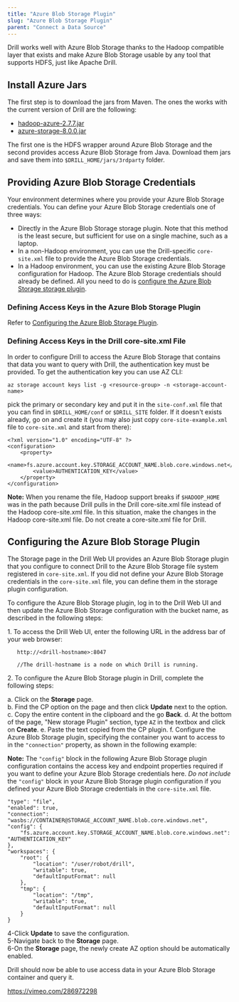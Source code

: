 ```yaml
---
title: "Azure Blob Storage Plugin"
slug: "Azure Blob Storage Plugin"
parent: "Connect a Data Source"
---
```

Drill works well with Azure Blob Storage thanks to the Hadoop compatible layer that exists and make Azure Blob Storage usable by any tool that supports HDFS, just like Apache Drill.

## Install Azure Jars

The first step is to download the jars from Maven. The ones the works with the current version of Drill are the following:


* [hadoop-azure-2.7.7.jar](https://repo1.maven.org/maven2/org/apache/hadoop/hadoop-azure/2.7.7/hadoop-azure-2.7.7.jar)
* [azure-storage-8.0.0.jar](https://repo1.maven.org/maven2/com/microsoft/azure/azure-storage/8.0.0/azure-storage-8.0.0.jar)


The first one is the HDFS wrapper around Azure Blob Storage and the second provides access Azure Blob Storage from Java. Download them jars and save them into `$DRILL_HOME/jars/3rdparty` folder.

## Providing Azure Blob Storage Credentials  

Your environment determines where you provide your Azure Blob Storage credentials. You can define your Azure Blob Storage credentials one of three ways:  

- Directly in the Azure Blob Storage storage plugin. Note that this method is the least secure, but sufficient for use on a single machine, such as a laptop.  
- In a non-Hadoop environment, you can use the Drill-specific `core-site.xml` file to provide the Azure Blob Storage credentials.  
- In a Hadoop environment, you can use the existing Azure Blob Storage configuration for Hadoop. The Azure Blob Storage credentials should already be defined. All you need to do is [configure the Azure Blob Storage storage plugin]({{site.baseurl}}/docs/azure-blob-storage-plugin/#configuring-the-azure-blob-storage-plugin).  

### Defining Access Keys in the Azure Blob Storage Plugin  

Refer to [Configuring the Azure Blob Storage Plugin]({{site.baseurl}}/docs/azure-blob-storage-plugin/#configuring-the-azure-blob-storage-plugin). 

### Defining Access Keys in the Drill core-site.xml File

In order to configure Drill to access the Azure Blob Storage that contains that data you want to query with Drill, the authentication key must be provided. To get the authentication key you can use AZ CLI:

	az storage account keys list -g <resource-group> -n <storage-account-name>

pick the primary or secondary key and put it in the `site-conf.xml` file that you can find in `$DRILL_HOME/conf` or `$DRILL_SITE` folder. If it doesn't exists already, go on and create it (you may also just copy `core-site-example.xml` file to `core-site.xml` and start from there):

	<?xml version="1.0" encoding="UTF-8" ?>
	<configuration>
		<property>
			<name>fs.azure.account.key.STORAGE_ACCOUNT_NAME.blob.core.windows.net</name>
			<value>AUTHENTICATION_KEY</value>
		</property>
	</configuration>

**Note:** When you rename the file, Hadoop support breaks if `$HADOOP_HOME` was in the path because Drill pulls in the Drill core-site.xml file instead of the Hadoop core-site.xml file. In this situation, make the changes in the Hadoop core-site.xml file. Do not create a core-site.xml file for Drill.  

## Configuring the Azure Blob Storage Plugin

The Storage page in the Drill Web UI provides an Azure Blob Storage plugin that you configure to connect Drill to the Azure Blob Storage file system registered in `core-site.xml`. If you did not define your Azure Blob Storage credentials in the `core-site.xml` file, you can define them in the storage plugin configuration.   

To configure the Azure Blob Storage plugin, log in to the Drill Web UI and then update the Azure Blob Storage configuration with the bucket name, as described in the following steps:   

1\. To access the Drill Web UI, enter the following URL in the address bar of your web browser:  

       http://<drill-hostname>:8047  
  
       //The drill-hostname is a node on which Drill is running.  

2\. To configure the Azure Blob Storage plugin in Drill, complete the following steps:  

   a\. Click on the **Storage** page.  
   b\. Find the CP option on the page and then click **Update** next to the option.  
   c\. Copy the entire content in the clipboard and the go **Back**.
   d\. At the bottom of the page, "New storage Plugin" section, type `AZ` in the textbox and click on **Create**.
   e\. Paste the text copied from the CP plugin.
   f\. Configure the Azure Blob Storage plugin, specifying the container you want to access to in the `"connection"` property, as shown in the following example:  

**Note:** The `"config"` block in the following Azure Blob Storage plugin configuration contains the access key and endpoint properties required if you want to define your Azure Blob Storage credentials here. *Do not include* the `"config"` block in your Azure Blob Storage plugin configuration if you defined your Azure Blob Storage credentials in the `core-site.xml` file.   
    
	"type": "file",
	"enabled": true,
	"connection": "wasbs://CONTAINER@STORAGE_ACCOUNT_NAME.blob.core.windows.net",
	"config": {
		"fs.azure.account.key.STORAGE_ACCOUNT_NAME.blob.core.windows.net": "AUTHENTICATION_KEY"
	},
	"workspaces": {
		"root": {
			"location": "/user/robot/drill",
			"writable": true,
			"defaultInputFormat": null
		},
		"tmp": {
			"location": "/tmp",
			"writable": true,
			"defaultInputFormat": null
		}
	}
                   
4-Click **Update** to save the configuration.  
5-Navigate back to the **Storage** page.  
6-On the **Storage** page, the newly create AZ option should be automatically enabled.  
	
Drill should now be able to use access data in your Azure Blob Storage container and query it.

https://vimeo.com/286972298 
